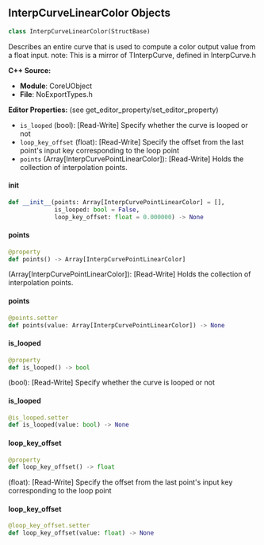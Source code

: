 ## InterpCurveLinearColor Objects

```python
class InterpCurveLinearColor(StructBase)
```

Describes an entire curve that is used to compute a color output value from a float input.
note: This is a mirror of TInterpCurve<FLinearColor>, defined in InterpCurve.h

**C++ Source:**

- **Module**: CoreUObject
- **File**: NoExportTypes.h

**Editor Properties:** (see get_editor_property/set_editor_property)

- ``is_looped`` (bool):  [Read-Write] Specify whether the curve is looped or not
- ``loop_key_offset`` (float):  [Read-Write] Specify the offset from the last point's input key corresponding to the loop point
- ``points`` (Array[InterpCurvePointLinearColor]):  [Read-Write] Holds the collection of interpolation points.

<a id="unreal.InterpCurveLinearColor.__init__"></a>

#### __init__

```python
def __init__(points: Array[InterpCurvePointLinearColor] = [],
             is_looped: bool = False,
             loop_key_offset: float = 0.000000) -> None
```

<a id="unreal.InterpCurveLinearColor.points"></a>

#### points

```python
@property
def points() -> Array[InterpCurvePointLinearColor]
```

(Array[InterpCurvePointLinearColor]):  [Read-Write] Holds the collection of interpolation points.

<a id="unreal.InterpCurveLinearColor.points"></a>

#### points

```python
@points.setter
def points(value: Array[InterpCurvePointLinearColor]) -> None
```

<a id="unreal.InterpCurveLinearColor.is_looped"></a>

#### is_looped

```python
@property
def is_looped() -> bool
```

(bool):  [Read-Write] Specify whether the curve is looped or not

<a id="unreal.InterpCurveLinearColor.is_looped"></a>

#### is_looped

```python
@is_looped.setter
def is_looped(value: bool) -> None
```

<a id="unreal.InterpCurveLinearColor.loop_key_offset"></a>

#### loop_key_offset

```python
@property
def loop_key_offset() -> float
```

(float):  [Read-Write] Specify the offset from the last point's input key corresponding to the loop point

<a id="unreal.InterpCurveLinearColor.loop_key_offset"></a>

#### loop_key_offset

```python
@loop_key_offset.setter
def loop_key_offset(value: float) -> None
```

<a id="unreal.InterpCurvePointLinearColor"></a>